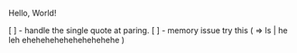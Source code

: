 

Hello, World!

[ ] - handle the single quote at paring.
[ ] - memory issue try this ( => ls | he leh ehehehehehehehehehehe )
